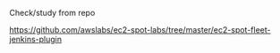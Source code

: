 
Check/study from repo

https://github.com/awslabs/ec2-spot-labs/tree/master/ec2-spot-fleet-jenkins-plugin

